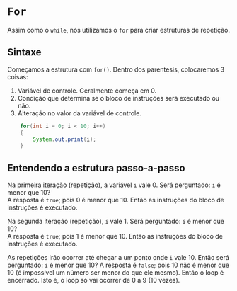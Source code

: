 # `For`
Assim como o `while`, nós utilizamos o `for` para criar estruturas
de repetição. 

## Sintaxe 
Começamos a estrutura com `for()`. Dentro dos parentesis, colocaremos 3 coisas:
1. Variável de controle. Geralmente começa em 0. 
2. Condição que determina se o bloco de instruções será executado ou não.
3. Alteração no valor da variável de controle. 

```java
    for(int i = 0; i < 10; i++)
    {
        System.out.print(i);        
    }
```

## Entendendo a estrutura passo-a-passo
Na primeira iteração (repetição), a variável `i` vale 0. Será perguntado: `i` é menor que 10? <br>
A resposta é `true`; pois 0 é menor que 10. Então as instruções do bloco de instruções é executado.

Na segunda iteração (repetição), `i` vale 1. Será perguntado: `i` é menor que 10? <br>
A resposta é `true`; pois 1 é menor que 10. Então as instruções do bloco de instruções é executado.

As repetições irão ocorrer até chegar a um ponto onde `i` vale 10. Então será perguntado: `i` é menor que 10? 
A resposta é `false`; pois 10 não é menor que 10 (é impossível um número ser menor do que ele mesmo). 
Então o loop é encerrado. Isto é, o loop só vai ocorrer de 0 a 9 (10 vezes).


